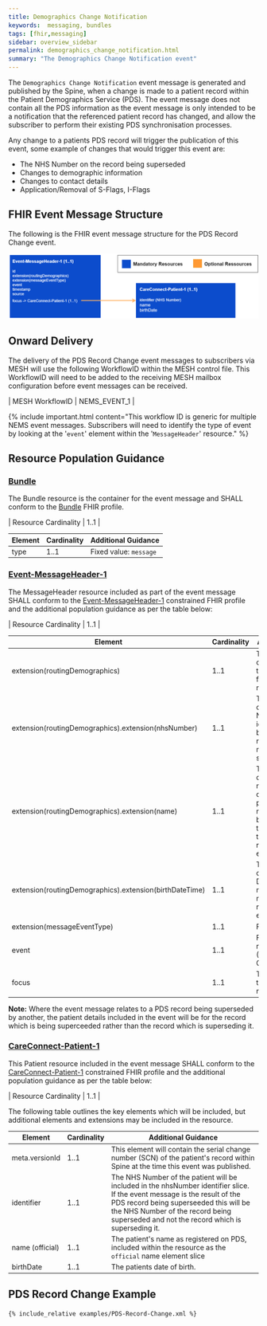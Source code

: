 ```yaml
---
title: Demographics Change Notification
keywords:  messaging, bundles
tags: [fhir,messaging]
sidebar: overview_sidebar
permalink: demographics_change_notification.html
summary: "The Demographics Change Notification event"
---
```


The `Demographics Change Notification` event message is generated and published by the Spine, when a change is made to a patient record within the Patient Demographics Service (PDS). The event message does not contain all the PDS information as the event message is only intended to be a notification that the referenced patient record has changed, and allow the subscriber to perform their existing PDS synchronisation processes.

Any change to a patients PDS record will trigger the publication of this event, some example of changes that would trigger this event are:

- The NHS Number on the record being superseded
- Changes to demographic information
- Changes to contact details
- Application/Removal of S-Flags, I-Flags


## FHIR Event Message Structure 
 
The following is the FHIR event message structure for the PDS Record Change event.

<div style="text-align:center; margin-bottom:20px" >
	<a href="images/messages/pds_record_change.png" target="_blank"><img src="images/messages/pds_record_change.png"></a>
</div>


## Onward Delivery 

The delivery of the PDS Record Change event messages to subscribers via MESH will use the following WorkflowID within the MESH control file. This WorkflowID will need to be added to the receiving MESH mailbox configuration before event messages can be received. 

| MESH WorkflowID | NEMS_EVENT_1 |

{% include important.html content="This workflow ID is generic for multiple NEMS event messages. Subscribers will need to identify the type of event by looking at the '`event`' element within the '`MessageHeader`' resource." %}

## Resource Population Guidance 


### [Bundle](http://hl7.org/fhir/STU3/StructureDefinition/Bundle)

The Bundle resource is the container for the event message and SHALL conform to the [Bundle](http://hl7.org/fhir/STU3/StructureDefinition/Bundle) FHIR profile.

| Resource Cardinality | 1..1 |

| Element | Cardinality | Additional Guidance |
| --- | --- | --- |
| type | 1..1 | Fixed value: `message` |


### [Event-MessageHeader-1](https://fhir.nhs.uk/STU3/StructureDefinition/Event-MessageHeader-1)

The MessageHeader resource included as part of the event message SHALL conform to the [Event-MessageHeader-1](https://fhir.nhs.uk/STU3/StructureDefinition/Event-MessageHeader-1) constrained FHIR profile and the additional population guidance as per the table below:

| Resource Cardinality | 1..1 |

| Element | Cardinality | Additional Guidance |
| --- | --- | --- |
| extension(routingDemographics) | 1..1 | The extension MUST contain the details of the patient who is the focus of this event message. |
| extension(routingDemographics).extension(nhsNumber) | 1..1 | The extension MUST contain the patient’s NHS Number identifier and is used by the NEMS for routing event messages to subscribers. |
| extension(routingDemographics).extension(name) | 1..1 | The extension MUST contain the human name element containing the patient’s official names as recognised by PDS,  and match the NHS number in the routingDemographics extension. |
| extension(routingDemographics).extension(birthDateTime) | 1..1 | The extension MUST contain the patient’s Date Of Birth which matches the NHS number in the routingDemographics extension. |
| extension(messageEventType) | 1..1 | Fixed value: `new` |
| event | 1..1 | Fixed Value: pds-record-changed-1 (PDS Record Changed) |
| focus | 1..1 | This will reference the focus “Patient” resource. |

**Note:** Where the event message relates to a PDS record being superseded by another, the patient details included in the event will be for the record which is being superceeded rather than the record which is superseding it.


### [CareConnect-Patient-1](https://fhir.hl7.org.uk/STU3/StructureDefinition/CareConnect-Patient-1)

This Patient resource included in the event message SHALL conform to the [CareConnect-Patient-1](https://fhir.hl7.org.uk/STU3/StructureDefinition/CareConnect-Patient-1) constrained FHIR profile and the additional population guidance as per the table below:

| Resource Cardinality | 1..1 |

The following table outlines the key elements which will be included, but additional elements and extensions may be included in the resource.

| Element | Cardinality | Additional Guidance |
| --- | --- | --- |
| meta.versionId | 1..1 | This element will contain the serial change number (SCN) of the patient's record within Spine at the time this event was published. |
| identifier | 1..1 | The NHS Number of the patient will be included in the nhsNumber identifier slice. If the event message is the result of the PDS record being superseeded this will be the NHS Number of the record being superseded and not the record which is superseding it. |
| name (official) | 1..1 | The patient's name as registered on PDS, included within the resource as the `official` name element slice |
| birthDate | 1..1 | The patients date of birth. |



## PDS Record Change Example ##

```xml
{% include_relative examples/PDS-Record-Change.xml %}
```
